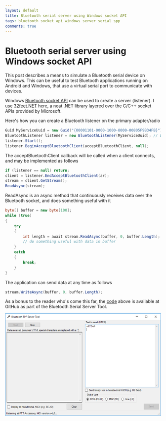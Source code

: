 ```yaml
---
layout: default
title: Bluetooth serial server using Windows socket API
tags: bluetooth socket api windows server serial spp
comments: true
---
```

# Bluetooth serial server using Windows socket API

This post describes a means to simulate a Bluetooth serial device on Windows. This can be useful to test Bluetooth applications running on Android and Windows, that use a virtual serial port to communicate with devices.

Windows [Bluetooth socket API](https://msdn.microsoft.com/en-us/library/windows/desktop/aa362928.aspx) can be used to create a server (listener). I use [32feet.NET](http://32feet.codeplex.com/wikipage?title=Bluetooth%20Server-side) here, a neat .NET library layered over the C/C++ socket APIs provided by Microsoft.

Here's how you can create a Bluetooth listener on the primary adapter/radio

```c#
Guid MyServiceUuid = new Guid("{00001101-0000-1000-8000-00805F9B34FB}");
BluetoothListener listener = new BluetoothListener(MyServiceUuid); // Listen on primary radio
listener.Start();
listener.BeginAcceptBluetoothClient(acceptBluetoothClient, null);
```

The acceptBluetoothClient callback will be called when a client connects, and may be implemented as follows

```c#
if (listener == null) return;
client = listener.EndAcceptBluetoothClient(ar);
stream = client.GetStream();
ReadAsync(stream);
```

ReadAsync is an async method that continuously receives data over the Bluetooth socket, and does something useful with it

```c#
byte[] buffer = new byte[100];
while (true)
{
    try
    {
        int length = await stream.ReadAsync(buffer, 0, buffer.Length);
        // do something useful with data in buffer
    }
    catch
    {
        break;
    }
}
```

The application can send data at any time as follows

```c#
stream.WriteAsync(buffer, 0, buffer.Length);
```

As a bonus to the reader who's come this far, the [code](https://github.com/tewarid/net-tools/tree/master/BluetoothSerialServerTool) above is available at GitHub as part of the Bluetooth Serial Server Tool.

![bluetooth-spp-tool.PNG](/assets/img/bt-spp-server-windows.png)
